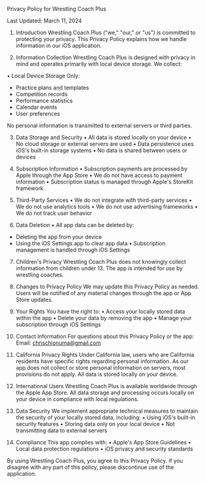 Privacy Policy for Wrestling Coach Plus

Last Updated: March 11, 2024

1. Introduction
Wrestling Coach Plus ("we," "our," or "us") is committed to protecting your privacy. This Privacy Policy explains how we handle information in our iOS application.

2. Information Collection
Wrestling Coach Plus is designed with privacy in mind and operates primarily with local device storage. We collect:

• Local Device Storage Only:
  - Practice plans and templates
  - Competition records
  - Performance statistics
  - Calendar events
  - User preferences
  
No personal information is transmitted to external servers or third parties.

3. Data Storage and Security
• All data is stored locally on your device
• No cloud storage or external servers are used
• Data persistence uses iOS's built-in storage systems
• No data is shared between users or devices

4. Subscription Information
• Subscription payments are processed by Apple through the App Store
• We do not have access to payment information
• Subscription status is managed through Apple's StoreKit framework

5. Third-Party Services
• We do not integrate with third-party services
• We do not use analytics tools
• We do not use advertising frameworks
• We do not track user behavior

6. Data Deletion
• All app data can be deleted by:
  - Deleting the app from your device
  - Using the iOS Settings app to clear app data
• Subscription management is handled through iOS Settings

7. Children's Privacy
Wrestling Coach Plus does not knowingly collect information from children under 13. The app is intended for use by wrestling coaches.

8. Changes to Privacy Policy
We may update this Privacy Policy as needed. Users will be notified of any material changes through the app or App Store updates.

9. Your Rights
You have the right to:
• Access your locally stored data within the app
• Delete your data by removing the app
• Manage your subscription through iOS Settings

10. Contact Information
For questions about this Privacy Policy or the app:
Email: chrischionuma@gmail.com

11. California Privacy Rights
Under California law, users who are California residents have specific rights regarding personal information. As our app does not collect or store personal information on servers, most provisions do not apply. All data is stored locally on your device.

12. International Users
Wrestling Coach Plus is available worldwide through the Apple App Store. All data storage and processing occurs locally on your device in compliance with local regulations.

13. Data Security
We implement appropriate technical measures to maintain the security of your locally stored data, including:
• Using iOS's built-in security features
• Storing data only on your local device
• Not transmitting data to external servers

14. Compliance
This app complies with:
• Apple's App Store Guidelines
• Local data protection regulations
• iOS privacy and security standards

By using Wrestling Coach Plus, you agree to this Privacy Policy. If you disagree with any part of this policy, please discontinue use of the application.
